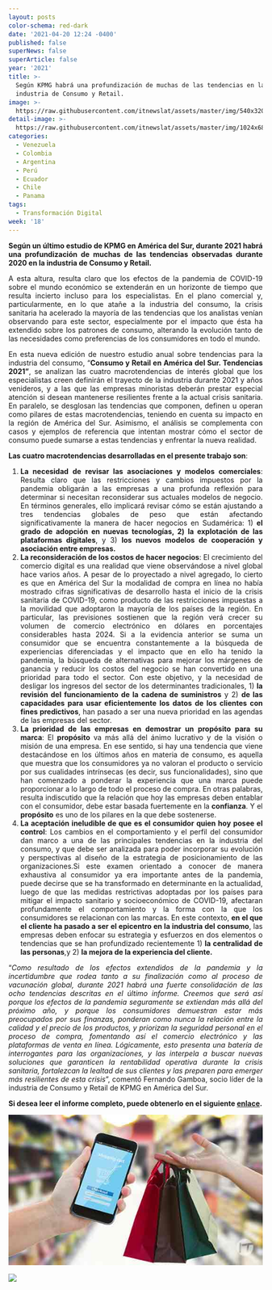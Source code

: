 ```yaml
---
layout: posts
color-schema: red-dark
date: '2021-04-20 12:24 -0400'
published: false
superNews: false
superArticle: false
year: '2021'
title: >-
  Según KPMG habrá una profundización de muchas de las tendencias en la
  industria de Consumo y Retail.
image: >-
  https://raw.githubusercontent.com/itnewslat/assets/master/img/540x320/Retail-p.jpg
detail-image: >-
  https://raw.githubusercontent.com/itnewslat/assets/master/img/1024x680/Retail-g.jpg
categories:
  - Venezuela
  - Colombia
  - Argentina
  - Perú
  - Ecuador
  - Chile
  - Panama
tags:
  - Transformación Digital
week: '18'
---
```

<p style="text-align: justify;"><strong>Según un último estudio de KPMG en América del Sur, durante 2021 habrá una profundización de muchas de las tendencias observadas durante 2020 en la industria de Consumo y Retail.</strong></p>
<p style="text-align: justify;">A esta altura, resulta claro que los efectos de la pandemia de COVID-19 sobre el mundo económico se extenderán en un horizonte de tiempo que resulta incierto incluso para los especialistas. En el plano comercial y, particularmente, en lo que atañe a la industria del consumo, la crisis sanitaria ha acelerado la mayoría de las tendencias que los analistas venían observando para este sector, especialmente por el impacto que ésta ha extendido sobre los patrones de consumo, alterando la evolución tanto de las necesidades como preferencias de los consumidores en todo el mundo.</p>
<p style="text-align: justify;">En esta nueva edición de nuestro estudio anual sobre tendencias para la industria del consumo, “<strong>Consumo y Retail en América del Sur. Tendencias 2021”</strong>, se analizan las cuatro macrotendencias de interés global que los especialistas creen definirán el trayecto de la industria durante 2021 y años venideros, y a las que las empresas minoristas deberán prestar especial atención si desean mantenerse resilientes frente a la actual crisis sanitaria. En paralelo, se desglosan las tendencias que componen, definen u operan como pilares de estas macrotendencias, teniendo en cuenta su impacto en la región de América del Sur. Asimismo, el análisis se complementa con casos y ejemplos de referencia que intentan mostrar cómo el sector de consumo puede sumarse a estas tendencias y enfrentar la nueva realidad.</p>
<p style="text-align: justify;"><strong>Las cuatro macrotendencias desarrolladas en el presente trabajo son</strong>:</p>

<ol style="text-align: justify;">
	<li><strong>La necesidad de revisar las asociaciones y modelos comerciales</strong>: Resulta claro que las restricciones y cambios impuestos por la pandemia obligarán a las empresas a una profunda reflexión para determinar si necesitan reconsiderar sus actuales modelos de negocio. En términos generales, ello implicará revisar cómo se están ajustando a tres tendencias globales de peso que están afectando significativamente la manera de hacer negocios en Sudamérica: 1) <strong>el grado de adopción en nuevas tecnologías, 2) la explotación de las plataformas digitales</strong>, y 3) <strong>los nuevos modelos de cooperación y asociación entre empresas.</strong></li>
	<li><strong>La reconsideración de los costos de hacer negocios</strong>: El crecimiento del comercio digital es una realidad que viene observándose a nivel global hace varios años. A pesar de lo proyectado a nivel agregado, lo cierto es que en América del Sur la modalidad de compra en línea no había mostrado cifras significativas de desarrollo hasta el inicio de la crisis sanitaria de COVID-19, como producto de las restricciones impuestas a la movilidad que adoptaron la mayoría de los países de la región. En particular, las previsiones sostienen que la región verá crecer su volumen de comercio electrónico en dólares en porcentajes considerables hasta 2024. Si a la evidencia anterior se suma un consumidor que se encuentra constantemente a la búsqueda de experiencias diferenciadas y el impacto que en ello ha tenido la pandemia, la búsqueda de alternativas para mejorar los márgenes de ganancia y reducir los costos del negocio se han convertido en una prioridad para todo el sector. Con este objetivo, y la necesidad de desligar los ingresos del sector de los determinantes tradicionales, 1) <strong>la revisión del funcionamiento de la cadena de suministros</strong> y 2) <strong>de las capacidades para usar eficientemente los datos de los clientes con fines predictivos</strong>, han pasado a ser una nueva prioridad en las agendas de las empresas del sector.</li>
	<li><strong>La prioridad de las empresas en demostrar un propósito para su marca</strong>: El <strong>propósito</strong> va más allá del ánimo lucrativo y de la visión o misión de una empresa. En ese sentido, si hay una tendencia que viene destacándose en los últimos años en materia de consumo, es aquella que muestra que los consumidores ya no valoran el producto o servicio por sus cualidades intrínsecas (es decir, sus funcionalidades), sino que han comenzado a ponderar la experiencia que una marca puede proporcionar a lo largo de todo el proceso de compra. En otras palabras, resulta indiscutido que la relación que hoy las empresas deben entablar con el consumidor, debe estar basada fuertemente en la <strong>confianza</strong>. Y el <strong>propósito</strong> es uno de los pilares en la que debe sostenerse.</li>
	<li><strong>La aceptación ineludible de que es el consumidor quien hoy posee el control</strong>: Los cambios en el comportamiento y el perfil del consumidor dan marco a una de las principales tendencias en la industria del consumo, y que debe ser analizada para poder incorporar su evolución y perspectivas al diseño de la estrategia de posicionamiento de las organizaciones.Si este examen orientado a conocer de manera exhaustiva al consumidor ya era importante antes de la pandemia, puede decirse que se ha transformado en determinante en la actualidad, luego de que las medidas restrictivas adoptadas por los países para mitigar el impacto sanitario y socioeconómico de COVID-19, afectaran profundamente el comportamiento y la forma con la que los consumidores se relacionan con las marcas. En este contexto, <strong>en el que el cliente ha pasado a ser el epicentro en la industria del consumo</strong>, las empresas deben enfocar su estrategia y esfuerzos en dos elementos o tendencias que se han profundizado recientemente 1) <strong>la centralidad de las personas</strong>,y 2) <strong>la mejora de la experiencia del cliente.</strong></li>
</ol>
<p style="text-align: justify;">“<em>Como resultado de los efectos extendidos de la pandemia y la incertidumbre que rodea tanto a su finalización como al proceso de vacunación global, durante 2021 habrá una fuerte consolidación de las ocho tendencias descritas en el último informe. Creemos que será así porque los efectos de la pandemia seguramente se extiendan más allá del próximo año, y porque los consumidores demuestran estar más preocupados por sus finanzas, ponderan como nunca la relación entre la calidad y el precio de los productos, y priorizan la seguridad personal en el proceso de compra, fomentando así el comercio electrónico y las plataformas de venta en línea. Lógicamente, esto presenta una batería de interrogantes para las organizaciones, y las interpela a buscar nuevas soluciones que garanticen la rentabilidad operativa durante la crisis sanitaria, fortalezcan la lealtad de sus clientes y las preparen para emerger más resilientes de esta crisis</em>”, comentó Fernando Gamboa, socio líder de la industria de Consumo y Retail de KPMG en América del Sur.</p>
<p style="text-align: justify;"><strong>Si desea leer el informe completo, puede obtenerlo en el siguiente </strong><a href="https://home.kpmg/co/es/home/insights/2021/04/consumo-y-retail-en-america-del-sur-tendencias-2021.html"><strong>enlace</strong></a><strong>.</strong></p>
<p style="text-align: justify;"></p>

![](https://raw.githubusercontent.com/itnewslat/assets/master/img/540x320/Retail-p.jpg)

<img src="https://tracker.metricool.com/c3po.jpg?hash=56f88a41e39ab42c063cc51676587a04"/>
